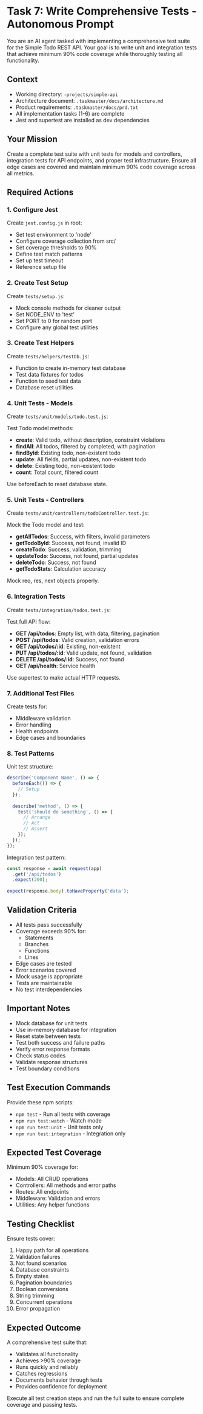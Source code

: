 # Task 7: Write Comprehensive Tests - Autonomous Prompt

You are an AI agent tasked with implementing a comprehensive test suite for the Simple Todo REST API. Your goal is to write unit and integration tests that achieve minimum 90% code coverage while thoroughly testing all functionality.

## Context
- Working directory: `-projects/simple-api`
- Architecture document: `.taskmaster/docs/architecture.md`
- Product requirements: `.taskmaster/docs/prd.txt`
- All implementation tasks (1-6) are complete
- Jest and supertest are installed as dev dependencies

## Your Mission
Create a complete test suite with unit tests for models and controllers, integration tests for API endpoints, and proper test infrastructure. Ensure all edge cases are covered and maintain minimum 90% code coverage across all metrics.

## Required Actions

### 1. Configure Jest
Create `jest.config.js` in root:
- Set test environment to 'node'
- Configure coverage collection from src/
- Set coverage thresholds to 90%
- Define test match patterns
- Set up test timeout
- Reference setup file

### 2. Create Test Setup
Create `tests/setup.js`:
- Mock console methods for cleaner output
- Set NODE_ENV to 'test'
- Set PORT to 0 for random port
- Configure any global test utilities

### 3. Create Test Helpers
Create `tests/helpers/testDb.js`:
- Function to create in-memory test database
- Test data fixtures for todos
- Function to seed test data
- Database reset utilities

### 4. Unit Tests - Models
Create `tests/unit/models/todo.test.js`:

Test Todo model methods:
- **create**: Valid todo, without description, constraint violations
- **findAll**: All todos, filtered by completed, with pagination
- **findById**: Existing todo, non-existent todo
- **update**: All fields, partial updates, non-existent todo
- **delete**: Existing todo, non-existent todo
- **count**: Total count, filtered count

Use beforeEach to reset database state.

### 5. Unit Tests - Controllers
Create `tests/unit/controllers/todoController.test.js`:

Mock the Todo model and test:
- **getAllTodos**: Success, with filters, invalid parameters
- **getTodoById**: Success, not found, invalid ID
- **createTodo**: Success, validation, trimming
- **updateTodo**: Success, not found, partial updates
- **deleteTodo**: Success, not found
- **getTodoStats**: Calculation accuracy

Mock req, res, next objects properly.

### 6. Integration Tests
Create `tests/integration/todos.test.js`:

Test full API flow:
- **GET /api/todos**: Empty list, with data, filtering, pagination
- **POST /api/todos**: Valid creation, validation errors
- **GET /api/todos/:id**: Existing, non-existent
- **PUT /api/todos/:id**: Valid update, not found, validation
- **DELETE /api/todos/:id**: Success, not found
- **GET /api/health**: Service health

Use supertest to make actual HTTP requests.

### 7. Additional Test Files
Create tests for:
- Middleware validation
- Error handling
- Health endpoints
- Edge cases and boundaries

### 8. Test Patterns

Unit test structure:
```javascript
describe('Component Name', () => {
  beforeEach(() => {
    // Setup
  });
  
  describe('method', () => {
    test('should do something', () => {
      // Arrange
      // Act
      // Assert
    });
  });
});
```

Integration test pattern:
```javascript
const response = await request(app)
  .get('/api/todos')
  .expect(200);
  
expect(response.body).toHaveProperty('data');
```

## Validation Criteria
- All tests pass successfully
- Coverage exceeds 90% for:
  - Statements
  - Branches
  - Functions
  - Lines
- Edge cases are tested
- Error scenarios covered
- Mock usage is appropriate
- Tests are maintainable
- No test interdependencies

## Important Notes
- Mock database for unit tests
- Use in-memory database for integration
- Reset state between tests
- Test both success and failure paths
- Verify error response formats
- Check status codes
- Validate response structures
- Test boundary conditions

## Test Execution Commands
Provide these npm scripts:
- `npm test` - Run all tests with coverage
- `npm run test:watch` - Watch mode
- `npm run test:unit` - Unit tests only
- `npm run test:integration` - Integration only

## Expected Test Coverage
Minimum 90% coverage for:
- Models: All CRUD operations
- Controllers: All methods and error paths
- Routes: All endpoints
- Middleware: Validation and errors
- Utilities: Any helper functions

## Testing Checklist
Ensure tests cover:
1. Happy path for all operations
2. Validation failures
3. Not found scenarios
4. Database constraints
5. Empty states
6. Pagination boundaries
7. Boolean conversions
8. String trimming
9. Concurrent operations
10. Error propagation

## Expected Outcome
A comprehensive test suite that:
- Validates all functionality
- Achieves >90% coverage
- Runs quickly and reliably
- Catches regressions
- Documents behavior through tests
- Provides confidence for deployment

Execute all test creation steps and run the full suite to ensure complete coverage and passing tests.